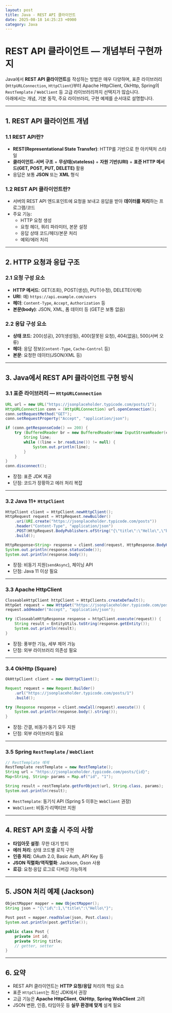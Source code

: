 ```yaml
---
layout: post
title: Java - REST API 클라이언트
date: 2025-08-18 14:25:23 +0900
category: Java
---
```

# REST API 클라이언트 — 개념부터 구현까지

Java에서 **REST API 클라이언트**를 작성하는 방법은 매우 다양하며, 표준 라이브러리(`HttpURLConnection`, `HttpClient`)부터 Apache HttpClient, OkHttp, Spring의 `RestTemplate` / `WebClient` 등 고급 라이브러리까지 선택지가 많습니다.  
아래에서는 개념, 기본 동작, 주요 라이브러리, 구현 예제를 순서대로 설명합니다.

---

## 1. REST API 클라이언트 개념

### 1.1 REST API란?
- **REST(Representational State Transfer)**: HTTP를 기반으로 한 아키텍처 스타일
- **클라이언트-서버 구조** + **무상태(stateless)** + **자원 기반(URI)** + **표준 HTTP 메서드(GET, POST, PUT, DELETE)** 활용
- 응답은 보통 **JSON** 또는 **XML** 형식

### 1.2 REST API 클라이언트란?
- 서버의 REST API 엔드포인트에 요청을 보내고 응답을 받아 **데이터를 처리**하는 프로그램/코드
- 주요 기능:
  - HTTP 요청 생성
  - 요청 헤더, 쿼리 파라미터, 본문 설정
  - 응답 상태 코드/헤더/본문 처리
  - 예외/에러 처리

---

## 2. HTTP 요청과 응답 구조

### 2.1 요청 구성 요소
- **HTTP 메서드**: GET(조회), POST(생성), PUT(수정), DELETE(삭제)
- **URI**: 예) `https://api.example.com/users`
- **헤더**: `Content-Type`, `Accept`, `Authorization` 등
- **본문(body)**: JSON, XML, 폼 데이터 등 (GET은 보통 없음)

### 2.2 응답 구성 요소
- **상태 코드**: 200(성공), 201(생성됨), 400(잘못된 요청), 404(없음), 500(서버 오류)
- **헤더**: 응답 정보(`Content-Type`, `Cache-Control` 등)
- **본문**: 요청한 데이터(JSON/XML 등)

---

## 3. Java에서 REST API 클라이언트 구현 방식

### 3.1 표준 라이브러리 — `HttpURLConnection`
```java
URL url = new URL("https://jsonplaceholder.typicode.com/posts/1");
HttpURLConnection conn = (HttpURLConnection) url.openConnection();
conn.setRequestMethod("GET");
conn.setRequestProperty("Accept", "application/json");

if (conn.getResponseCode() == 200) {
    try (BufferedReader br = new BufferedReader(new InputStreamReader(conn.getInputStream()))) {
        String line;
        while ((line = br.readLine()) != null) {
            System.out.println(line);
        }
    }
}
conn.disconnect();
```
- 장점: 표준 JDK 제공
- 단점: 코드가 장황하고 에러 처리 복잡

---

### 3.2 Java 11+ `HttpClient`
```java
HttpClient client = HttpClient.newHttpClient();
HttpRequest request = HttpRequest.newBuilder()
    .uri(URI.create("https://jsonplaceholder.typicode.com/posts"))
    .header("Content-Type", "application/json")
    .POST(HttpRequest.BodyPublishers.ofString("{\"title\":\"Hello\",\"body\":\"World\"}"))
    .build();

HttpResponse<String> response = client.send(request, HttpResponse.BodyHandlers.ofString());
System.out.println(response.statusCode());
System.out.println(response.body());
```
- 장점: 비동기 지원(`sendAsync`), 체이닝 API
- 단점: Java 11 이상 필요

---

### 3.3 Apache HttpClient
```java
CloseableHttpClient httpClient = HttpClients.createDefault();
HttpGet request = new HttpGet("https://jsonplaceholder.typicode.com/posts/1");
request.addHeader("Accept", "application/json");

try (CloseableHttpResponse response = httpClient.execute(request)) {
    String result = EntityUtils.toString(response.getEntity());
    System.out.println(result);
}
```
- 장점: 풍부한 기능, 세부 제어 가능
- 단점: 외부 라이브러리 의존성 필요

---

### 3.4 OkHttp (Square)
```java
OkHttpClient client = new OkHttpClient();

Request request = new Request.Builder()
    .url("https://jsonplaceholder.typicode.com/posts/1")
    .build();

try (Response response = client.newCall(request).execute()) {
    System.out.println(response.body().string());
}
```
- 장점: 간결, 비동기·동기 모두 지원
- 단점: 외부 라이브러리 필요

---

### 3.5 Spring `RestTemplate` / `WebClient`
```java
// RestTemplate 예제
RestTemplate restTemplate = new RestTemplate();
String url = "https://jsonplaceholder.typicode.com/posts/{id}";
Map<String, String> params = Map.of("id", "1");

String result = restTemplate.getForObject(url, String.class, params);
System.out.println(result);
```
- `RestTemplate`: 동기식 API (Spring 5 이후는 `WebClient` 권장)
- `WebClient`: 비동기·리액티브 지원

---

## 4. REST API 호출 시 주의 사항

- **타임아웃 설정**: 무한 대기 방지
- **에러 처리**: 상태 코드별 로직 구현
- **인증 처리**: OAuth 2.0, Basic Auth, API Key 등
- **JSON 직렬화/역직렬화**: Jackson, Gson 사용
- **로깅**: 요청·응답 로그로 디버깅 가능하게

---

## 5. JSON 처리 예제 (Jackson)
```java
ObjectMapper mapper = new ObjectMapper();
String json = "{\"id\":1,\"title\":\"Hello\"}";

Post post = mapper.readValue(json, Post.class);
System.out.println(post.getTitle());
```
```java
public class Post {
    private int id;
    private String title;
    // getter, setter
}
```

---

## 6. 요약
- REST API 클라이언트는 **HTTP 요청/응답** 처리의 핵심 요소
- 표준 `HttpClient`는 최신 JDK에서 권장
- 고급 기능은 **Apache HttpClient**, **OkHttp**, **Spring WebClient** 고려
- JSON 변환, 인증, 타임아웃 등 **실무 환경에 맞게** 설계 필요